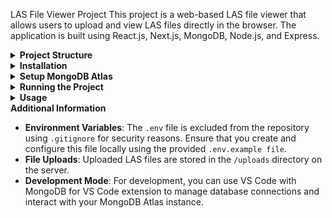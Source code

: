 LAS File Viewer Project
This project is a web-based LAS file viewer that allows users to upload and view LAS files directly in the browser. The application is built using React.js, Next.js, MongoDB, Node.js, and Express.

<details> <summary><strong>Project Structure</strong></summary>
bash
Copy code
/las-file-viewer
├── /client                # Frontend (Next.js)
│   ├── /pages
│   │   └── index.js       # Main page of the frontend
│   ├── /styles
│   │   └── globals.css    # Global CSS styles
│   ├── /public
│   │   └── /uploads       # Static file serving (for uploaded files)
│   └── .env.local         # Environment variables for React
├── /uploads               # Directory for storing uploaded files
├── server.js              # Backend server
├── .env                   # Environment variables for Node.js
├── .gitignore             # Git ignore file
└── README.md              # Project README
</details> <details> <summary><strong>Installation</strong></summary>

Clone the Repository:

bash
Copy code
git clone https://github.com/yourusername/las-file-viewer.git
cd las-file-viewer
Install Dependencies:

Navigate to the root directory and install backend dependencies:

bash
Copy code
npm install
Navigate to the /client directory and install frontend dependencies:

```bash
cd client
npm install
```
Create the `uploads` Folder:

  - In the root directory of the project, create a folder named `uploads`.
  - This folder will be used to store the LAS files uploaded through the application.
</details> 

<details> <summary><strong>Setup MongoDB Atlas</strong></summary>

1. **Create a MongoDB Atlas Account:**

  - Sign up at [MongoDB Atlas](https://www.mongodb.com/products/platform/atlas-database).
  - Create a new cluster.

2. **Set Up Your Database:**

  - Create a new database in your cluster.
  - Create a new collection named `lasfiles` to store the uploaded LAS files.

3. **Get Your MongoDB Connection String:**

  - Navigate to your cluster in MongoDB Atlas.
  - Click on "Connect" and choose "Connect your application".
  - Copy the connection string provided.

4. **Configure Environment Variables:**

  - In the root directory of your project, you’ll find a file named `.env.example.`
  - Rename this file to `.env` and replace `your-mongodb-connection-string-here` with your actual MongoDB connection string:

```plaintext
MONGO_URI=your-mongodb-connection-string-here
```
**Note**: The `.env` file is included in `.gitignore` to ensure sensitive information is not exposed in the repository.

</details> <details> <summary><strong>Running the Project</strong></summary>

1. **Start the Backend Server**:

  - In the root directory, run the following command:
```bash
npm start
```
  - The backend server will run on `http://localhost:5000`.

2. **Start the Frontend Server**:

  - Navigate to the `/client` directory:
```bash
cd client
```
  - Run the following command:
```bash
npm run dev
```
  - The frontend will run on `http://localhost:3000`.

3. **Access the Application**:

Open your web browser and go to `http://localhost:3000`.
You can now upload LAS files and view them in the browser.
</details> 

<details> <summary><strong>Usage</strong></summary>

1. **Uploading LAS Files:**

  - Click on the "Upload File" button.
  - Select one or more LAS files from your computer.
  - The uploaded files will be listed, and you can click on a file name to view its contents.

2. **Viewing LAS Files:**

  - The selected LAS file will be displayed in the browser with the content formatted for easy viewing.

3. **Customization:**

  - You can customize the background color, viewer styles, button colors, and other UI elements by modifying the `globals.css` file in the `/client/styles/ directory.`
</details> 

 <summary><strong>Additional Information</strong></summary>

 - **Environment Variables**: The `.env` file is excluded from the repository using `.gitignore` for security reasons. Ensure that you create and configure this file locally using the provided `.env.example file`.
- **File Uploads**: Uploaded LAS files are stored in the `/uploads` directory on the server.
- **Development Mode**: For development, you can use VS Code with MongoDB for VS Code extension to manage database connections and interact with your MongoDB Atlas instance.
